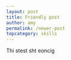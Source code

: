 ```yaml
---
layout: post
title: Friendly post
author: amy
permalink: /newer-post
topcategory: skills
---
```

Thi stest sht eoncig
